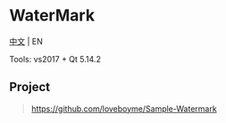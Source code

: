 # WaterMark

[中文](./ReadMe.md) | EN

Tools: vs2017 + Qt 5.14.2

## Project
> https://github.com/loveboyme/Sample-Watermark